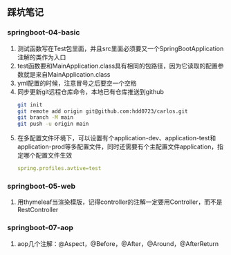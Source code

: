 ## 踩坑笔记

### springboot-04-basic
1. 测试函数写在Test包里面，并且src里面必须要又一个SpringBootApplication注解的类作为入口
2. test函数要和MainApplication.class具有相同的包路径，因为它读取的配置参数就是来自MainApplication.class
3. yml配置的时候，注意冒号之后要空一个空格
4. 同步更新git远程仓库命令，本地已有仓库推送到github
   ```bash
   git init
   git remote add origin git@github.com:hdd0723/carlos.git
   git branch -M main
   git push -u origin main
   
5. 在多配置文件环境下，可以设置有个application-dev、application-test和application-prod等多配置文件，同时还需要有个主配置文件application，指定哪个配置文件生效
   ```yaml
   spring.profiles.avtive=test
   
### springboot-05-web
1. 用thymeleaf当渲染模版，记得controller的注解一定要用Controller，而不是RestController

### springboot-07-aop
1. aop几个注解：@Aspect，@Before，@After，@Around，@AfterReturn